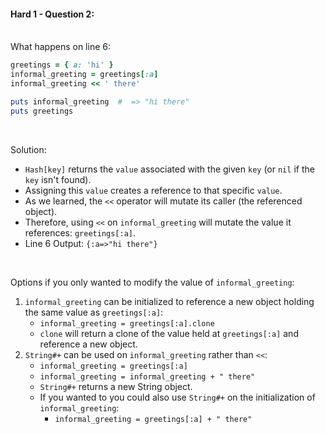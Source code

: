 #### Hard 1 - Question 2:<br><br>

What happens on line 6:
```ruby
greetings = { a: 'hi' }
informal_greeting = greetings[:a]
informal_greeting << ' there'

puts informal_greeting  #  => "hi there"
puts greetings
```

<br>

Solution:
- `Hash[key]` returns the `value` associated with the given `key` (or `nil` if the `key` isn't found).
- Assigning this `value` creates a reference to that specific `value`.
- As we learned, the `<<` operator will mutate its caller (the referenced object).
- Therefore, using `<<` on `informal_greeting` will mutate the value it references: `greetings[:a]`.
- Line 6 Output: `{:a=>"hi there"}`

<br>

Options if you only wanted to modify the value of `informal_greeting`:
1. `informal_greeting` can be initialized to reference a new object holding the same value as `greetings[:a]`:
	- `informal_greeting = greetings[:a].clone`
	- `clone` will return a clone of the value held at `greetings[:a]` and reference a new object.
2. `String#+` can be used on `informal_greeting` rather than `<<`:
	- `informal_greeting = greetings[:a]`
	-  `informal_greeting = informal_greeting + " there"`
	- `String#+` returns a new String object.
	- If you wanted to you could also use `String#+` on the initialization of `informal_greeting`:
		- `informal_greeting = greetings[:a] + " there"`
